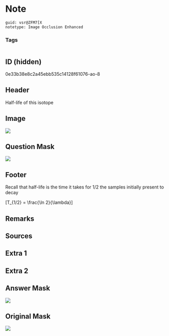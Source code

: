 # Note
```
guid: vsr@ZFM7[X
notetype: Image Occlusion Enhanced
```

### Tags
```
```

## ID (hidden)
0e33b38e8c2a45ebb535c14128f61076-ao-8

## Header
Half-life of this isotope

## Image
<img src="tmpeky_3no3.png" />

## Question Mask
<img src="0e33b38e8c2a45ebb535c14128f61076-ao-8-Q.svg" />

## Footer
Recall that half-life is the time it takes for 1/2 the samples initially present to decay

\[T_{1/2} = \frac{\ln 2}{\lambda}\]

## Remarks


## Sources


## Extra 1


## Extra 2


## Answer Mask
<img src="0e33b38e8c2a45ebb535c14128f61076-ao-8-A.svg">

## Original Mask
<img src="0e33b38e8c2a45ebb535c14128f61076-ao-O.svg" />
